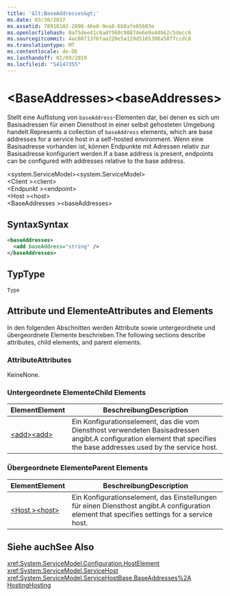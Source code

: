 ```yaml
---
title: '&lt;BaseAddresses&gt;'
ms.date: 03/30/2017
ms.assetid: 78918102-2898-46e0-9ea8-6b8afe65603e
ms.openlocfilehash: 0af5dee41c6adf560c90874e6e9a44b62c5decc6
ms.sourcegitcommit: 4ac80713f6faa220e5a119d5165308a58f7ccdc8
ms.translationtype: MT
ms.contentlocale: de-DE
ms.lasthandoff: 01/09/2019
ms.locfileid: "54147355"
---
```

# <a name="ltbaseaddressesgt"></a><span data-ttu-id="9effd-102">&lt;BaseAddresses&gt;</span><span class="sxs-lookup"><span data-stu-id="9effd-102">&lt;baseAddresses&gt;</span></span>
<span data-ttu-id="9effd-103">Stellt eine Auflistung von `baseAddress`-Elementen dar, bei denen es sich um Basisadressen für einen Diensthost in einer selbst gehosteten Umgebung handelt.</span><span class="sxs-lookup"><span data-stu-id="9effd-103">Represents a collection of `baseAddress` elements, which are base addresses for a service host in a self-hosted environment.</span></span> <span data-ttu-id="9effd-104">Wenn eine Basisadresse vorhanden ist, können Endpunkte mit Adressen relativ zur Basisadresse konfiguriert werden.</span><span class="sxs-lookup"><span data-stu-id="9effd-104">If a base address is present, endpoints can be configured with addresses relative to the base address.</span></span>  
  
 <span data-ttu-id="9effd-105">\<system.ServiceModel></span><span class="sxs-lookup"><span data-stu-id="9effd-105">\<system.ServiceModel></span></span>  
<span data-ttu-id="9effd-106">\<Client ></span><span class="sxs-lookup"><span data-stu-id="9effd-106">\<client></span></span>  
<span data-ttu-id="9effd-107">\<Endpunkt ></span><span class="sxs-lookup"><span data-stu-id="9effd-107">\<endpoint></span></span>  
<span data-ttu-id="9effd-108">\<Host ></span><span class="sxs-lookup"><span data-stu-id="9effd-108">\<host></span></span>  
<span data-ttu-id="9effd-109">\<BaseAddresses ></span><span class="sxs-lookup"><span data-stu-id="9effd-109">\<baseAddresses></span></span>  
  
## <a name="syntax"></a><span data-ttu-id="9effd-110">Syntax</span><span class="sxs-lookup"><span data-stu-id="9effd-110">Syntax</span></span>  
  
```xml  
<baseAddresses>
  <add baseAddress="string" />
</baseAddresses>
```  
  
## <a name="type"></a><span data-ttu-id="9effd-111">Typ</span><span class="sxs-lookup"><span data-stu-id="9effd-111">Type</span></span>  
 `Type`  
  
## <a name="attributes-and-elements"></a><span data-ttu-id="9effd-112">Attribute und Elemente</span><span class="sxs-lookup"><span data-stu-id="9effd-112">Attributes and Elements</span></span>  
 <span data-ttu-id="9effd-113">In den folgenden Abschnitten werden Attribute sowie untergeordnete und übergeordnete Elemente beschrieben.</span><span class="sxs-lookup"><span data-stu-id="9effd-113">The following sections describe attributes, child elements, and parent elements.</span></span>  
  
### <a name="attributes"></a><span data-ttu-id="9effd-114">Attribute</span><span class="sxs-lookup"><span data-stu-id="9effd-114">Attributes</span></span>  
 <span data-ttu-id="9effd-115">Keine</span><span class="sxs-lookup"><span data-stu-id="9effd-115">None.</span></span>  
  
### <a name="child-elements"></a><span data-ttu-id="9effd-116">Untergeordnete Elemente</span><span class="sxs-lookup"><span data-stu-id="9effd-116">Child Elements</span></span>  
  
|<span data-ttu-id="9effd-117">Element</span><span class="sxs-lookup"><span data-stu-id="9effd-117">Element</span></span>|<span data-ttu-id="9effd-118">Beschreibung</span><span class="sxs-lookup"><span data-stu-id="9effd-118">Description</span></span>|  
|-------------|-----------------|  
|[<span data-ttu-id="9effd-119">\<add></span><span class="sxs-lookup"><span data-stu-id="9effd-119">\<add></span></span>](../../../../../docs/framework/configure-apps/file-schema/wcf/add-of-baseaddresses.md)|<span data-ttu-id="9effd-120">Ein Konfigurationselement, das die vom Diensthost verwendeten Basisadressen angibt.</span><span class="sxs-lookup"><span data-stu-id="9effd-120">A configuration element that specifies the base addresses used by the service host.</span></span>|  
  
### <a name="parent-elements"></a><span data-ttu-id="9effd-121">Übergeordnete Elemente</span><span class="sxs-lookup"><span data-stu-id="9effd-121">Parent Elements</span></span>  
  
|<span data-ttu-id="9effd-122">Element</span><span class="sxs-lookup"><span data-stu-id="9effd-122">Element</span></span>|<span data-ttu-id="9effd-123">Beschreibung</span><span class="sxs-lookup"><span data-stu-id="9effd-123">Description</span></span>|  
|-------------|-----------------|  
|[<span data-ttu-id="9effd-124">\<Host ></span><span class="sxs-lookup"><span data-stu-id="9effd-124">\<host></span></span>](../../../../../docs/framework/configure-apps/file-schema/wcf/host.md)|<span data-ttu-id="9effd-125">Ein Konfigurationselement, das Einstellungen für einen Diensthost angibt.</span><span class="sxs-lookup"><span data-stu-id="9effd-125">A configuration element that specifies settings for a service host.</span></span>|  
  
## <a name="see-also"></a><span data-ttu-id="9effd-126">Siehe auch</span><span class="sxs-lookup"><span data-stu-id="9effd-126">See Also</span></span>  
 <xref:System.ServiceModel.Configuration.HostElement>  
 <xref:System.ServiceModel.ServiceHost>  
 <xref:System.ServiceModel.ServiceHostBase.BaseAddresses%2A>  
 [<span data-ttu-id="9effd-127">Hosting</span><span class="sxs-lookup"><span data-stu-id="9effd-127">Hosting</span></span>](../../../../../docs/framework/wcf/feature-details/hosting.md)
